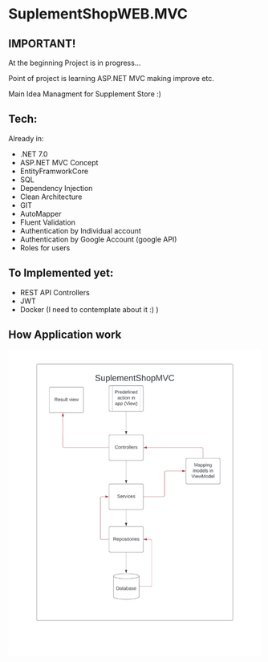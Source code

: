 # SuplementShopWEB.MVC

## IMPORTANT!
At the beginning 
Project is in progress...

Point of project is learning ASP.NET MVC making improve etc. 


Main Idea 
Managment for Supplement Store :) 

## Tech:
Already in: 
- .NET 7.0 
- ASP.NET MVC Concept 
- EntityFramworkCore
- SQL 
- Dependency Injection
- Clean Architecture
- GIT
- AutoMapper
- Fluent Validation
- Authentication by Individual account
- Authentication by Google Account (google API)
- Roles for users
  
## To Implemented yet: 
- REST API Controllers
- JWT
- Docker (I need to contemplate about it :) ) 

## How Application work 
![Work](IMG-0307.jpg)


